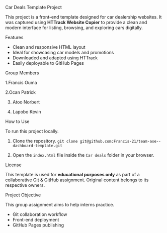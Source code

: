 Car Deals Template Project

This project is a front-end template designed for car dealership websites. It was captured using **HTTrack Website Copier** to provide a clean and modern interface for listing, browsing, and exploring cars digitally.

Features
* Clean and responsive HTML layout
* Ideal for showcasing car models and promotions
* Downloaded and adapted using HTTrack
* Easily deployable to GitHub Pages

Group Members

1.Francis Ouma

2.Ocan Patrick

3. Atoo Norbert
   
5. Lapobo Kevin

How to Use

To run this project locally.

1. Clone the repository.
   `git clone git@github.com:Francis-21/team-axe--dashboard-template.git`

2. Open the `index.html` file inside the `Car deals` folder in your browser.

License

This template is used for **educational purposes only** as part of a collaborative Git & GitHub assignment. Original content belongs to its respective owners.

Project Objective

This group assignment aims to help interns practice.

* Git collaboration workflow
* Front-end deployment
* GitHub Pages publishing


